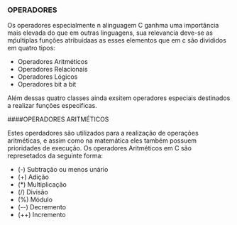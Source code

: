 ### OPERADORES

Os operadores especialmente n alinguagem C ganhma uma importância mais elevada do que em outras linguagens, sua relevancia deve-se as mṕultiplas funções atribuidaas as esses elementos que em c são divididos em quatro tipos:

- Operadores Aritméticos
- Operadores Relacionais
- Operadores Lógicos
- Operadores bit a bit

Além dessas quatro classes ainda exsitem operadores especiais destinados a realizar funções especificas.

####OPERADORES ARITMÉTICOS

Estes operdadores são utilizados para a realização de operações aritméticas, e assim como na matemática eles também possuem prioridades de execução. Os operadores Aritméticos em C são represetados da seguinte forma:

- (-)    Subtração ou menos unário
- (+)    Adição
- (*)    Multiplicação
- (/)    Divisão
- (%)    Módulo
- (--)   Decremento
- (++)   Incremento
